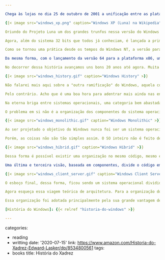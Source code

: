 ```yaml
---

Chega às lojas no dia 25 de outubro de 2001 a unificação entre as plataformas de uso doméstico e corporativo do sistema. O Windows XP, de Windows eXPerience, usa o kernel de 32 bits de seus antecessores Windows NT e Windows 2000. É vendido em duas edições: Home e Professional Edition. O design do sistema foi totalmente remodulado para suportar ao mesmo tempo a facilidade de uso do usuário doméstico e a robustez e confiabilidade dos clientes corporativos. Essa é minha versão favorita da [História do Windows] e junto do Windows 7 uma das edições mais robustas já feitas.

{{< image src="windows_xp.png" caption="Windows XP (Luna) na Wikipedia" >}}

Oriundo do Projeto Luna um dos grandes trunfos nessa versão do Windows foi (mais uma vez) a "revolução gráfica", baseada em um redesenho do velho conceito de desktop dos sistemas operacionais da Microsoft, em destaque o uso de temas e a total compatibilidade com a grande maioria das placas 3D. Sim, esse Windows foi feito pra jogar. Do ponto de vista da arquitetura, pouca coisa mudou, e essa versão mudou internamente de 5.0 (Windows 2000) para 5.1 (Windows XP). Ou seja, praticamente um patch de correção glorificado pelo departamento de marketing.

Agora, além do sistema 32 bits que todos já conheciam, é lançada a primeira versão 64 bits do Windows, o Windows XP 64-bit Edition. Na época a Intel se preparava para o fracasso de mercado que foi o Intel Itanium (IA-64) e esse Windows suportava essa nova arquitetura. Na verdade, o projeto foi além das expectativas e aplicou sua primeira versão do Windows-on-Windows 64-bit (WOW64), que permitia a execução de aplicativos 32 bits (x86) em cima da nova plataforma. Isso era feito pela tradução literal do código do assembly antigo para o assembly novo, além de outras técnicas auxiliares. (Atualmente essa versão do Windows não é mais suportada.)

Como se tornou uma prática desde os tempos do Windows NT, a versão para servidores é sempre lançada algum tempo depois da versão para estações de trabalho. Assim foi com o Windows NT Server, o Windows 2000 Server e agora com o Windows XP, rebatizado em sua versão servidores para Windows 2003 Server, cujo código é uma evolução do XP original.

Da mesma forma, com o lançamento da versão 64 para a plataforma x86, uma nova versão do Windows foi criada: a Windows XP Professional x64 Edition. Baseada no código do Windows 2003 Server SP1, essa nova versão se aproveitava da compatibilidade do x86-64 com a velha plataforma e otimizava a interação e execução dos velhos aplicativos 32, usando uma versão melhorada do WOW64, que se aproveitava da possibilidade de ficar trocando entre os modos 32 e 64 durante a execução dos aplicativos.

No decorrer dessa história avançamos uns bons 20 anos até agora. Muita coisa que deveria ter sido falada não foi, e muita coisa que não merecia ser mencionada, foi. Após esta versão outras foram criadas, mas o grande merge foi de fato o Windows XP, que lançou a plataforma NT pura para os usuários caseiros finais.

{{< image src="windows_history.gif" caption="Windows History" >}}

Não falarei mais aqui sobre a "outra ramificação" do Windows, aquela constituída por Windows 95, 98 e ME. Não falarei do processo antitruste contra a Microsoft por conta da venda do sistema operacional com o Internet Explorer e Media Player embutidos; não discursarei sobre os protestos dos consumidores quando a Microsoft cobrou pela versão de atualização do Windows 98, o Second Edition; muito menos esbravejarei sobre a raiva dos usuários pelo superaquecimento do processador por conta do Windows ME e sua duvidável interface revolucionária.

Pelo contrário. Acho que é uma boa hora para adentrar mais ainda nas entranhas da arquitetura NT e entender algumas coisas até então inexploradas.

Na eterna briga entre sistemas operacionais, uma categoria bem abastada (principalmente as discussões Tanenbaum x Torvalds diz respeito aos sistemas monolíticos e aos baseados em microkernel. Basicamente os sistemas monolíticos possuem todo o seu código executando em modo privilegiado, inclusive os device drivers. Nos sistemas baseados em microkernel, no entanto, existe apenas uma fina camada de interface rodando em modo privilegiado, que serve de interação entre todos os serviços, driver e aplicativos e o hardware.

O problema em si não é a organização dos componentes do sistema operacional em torno de um ou de outro design, mas o que isso implica em termos de eficiência. Se o Windows fosse desenvolvido com kernel monolítico todos seus componentes internos acessariam tudo disponível no modo kernel, o que tem o potencial de ser mais rápido. Já um sistema microkernel abstrai mais a comunicação entre os diferentes componentes do sistema.

{{< image src="windows_monolithic.gif" caption="Windows Monolithic" >}}

Ao ser projetado o objetivo do Windows nunca foi ser um sistema operacional de microkernel, embora umas boas almas tenham clamado o contrário. No entanto, sua organização monolítica foi feita de tal forma que uma visão lógica do sistema operacional nos diria que a tentativa original foi dividir os serviços em camadas e componentes (servidores), de forma que as camadas superiores pudessem confiar nos serviços das camadas inferiores, tal como é em uma pilha TCP/IP.

Porém, as coisas não são tão simples assim. O SO inteiro não é feito dessa forma. Foram usados diversos modelos para a organização do sistema, e é fácil perceber isso se enxergamos o todo através de várias visões. Quando isso acontece se enxerga o caos, que é o que temos quando só pensamos em módulos acessando módulos e código arbitrário rodando em kernel mode. Contudo, podemos analisar o resultado lógico da divisão em camadas em um kernel monolítico.

{{< image src="windows_hibrid.gif" caption="Windows Hibrid" >}}

Dessa forma é possível existir uma organização no mesmo código, mesmo esteja toda em código privilegiado. Basta que os pontos de comunicação entre os módulos esteja bem definido e documentado. O problema dessa abordagem é o acesso, que não é protegido de fato, e eventuamente vão existir existir diversos atalhos (documentados ou não) para alcançar as coisas de maneira mais rápida, para o bem da velocidade.

Uma última e terceira visão, baseada em componentes, divide o código em gerenciadores e provedores de serviços. Conceitualmente essa divisão permitiria a migração de todo o código não-crítico para user mode, embora não seja o que ocorre. Essa divisão foi feita inicialmente e mantida apenas para serviços não-críticos que pudessem rodar em código não-privilegiado e a manutenção dos subsistemas: Win32, POSIX, MS-DOS. Nessa última visão conseguimos ainda visualizar um microkernel, mas é importante notar que não estamos falando aqui do conceito puro e formal que definimos no início da explicação.

{{< image src="windows_client_server.gif" caption="Windows Client Server" >}}

O esboço final, dessa forma, ficou sendo um sistema operacional dividido em componentes, com a maioria rodando em modo privilegiado (kernel mode), cuja divisão lógica primária tende a ser em camadas. É muito importante ter essa visão da coisa conforme nos aprofundamos nos mistérios do ring0, ou kernel mode, que controla tudo isso.

Agora esqueça essa viagem teórica de arquitetura. Para a organização dos recursos do sistema foi adotado um outro modelo, semelhante (embora não seja) ao conceito de orientação a objetos. Nesse modelo, os recursos são organizados em entidades identificáveis em sua maioria por um ponteiro opaco (kernel) ou um identificador, chamado de handle (user mode). Todos os recursos recebem o mesmo tratamento, embora se refiram a coisas extremamente diferentes, como um arquivo, uma porta de rede, um pedaço de memória, um processo e uma janela.

Essa organização foi adotada principalmente pela sua grande vantagem de minimizar mudanças, uma vez que as informações sobre os recursos são armazenadas em estruturas opacas, isto é, elas existem, porém não são acessíveis a todos. Isso permite que elas sofram mudanças internas no decorrer do tempo sem impactar para seus usuários. Essa é a abordagem pragmática que tem feito com que mesmo contando já décadas, o projeto Windows consiga avançar rapidamente junto com a tecnologia disponível para que o sistema operacional não fique parado no tempo. O que o futuro nos reserva depende apenas dos fatores externos.

[História do Windows]: {{< relref "historia-do-windows" >}}

---
```

categories:
- reading
- writting
date: '2020-07-15'
link: https://www.amazon.com/Historia-do-Xadrez-Edward-Lasker/dp/8534800561
tags:
- books
title: História do Xadrez
